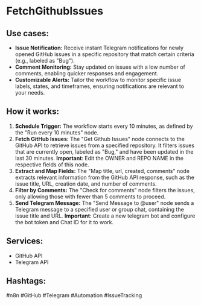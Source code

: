 # FetchGithubIssues

## Use cases:

-   **Issue Notification:** Receive instant Telegram notifications for newly opened GitHub issues in a specific repository that match certain criteria (e.g., labeled as "Bug").
-   **Comment Monitoring:** Stay updated on issues with a low number of comments, enabling quicker responses and engagement.
-   **Customizable Alerts:** Tailor the workflow to monitor specific issue labels, states, and timeframes, ensuring notifications are relevant to your needs.

## How it works:

1.  **Schedule Trigger:** The workflow starts every 10 minutes, as defined by the "Run every 10 minutes" node.
2.  **Fetch GitHub Issues:** The "Get Github Issues" node connects to the GitHub API to retrieve issues from a specified repository. It filters issues that are currently open, labeled as "Bug," and have been updated in the last 30 minutes.  **Important**: Edit the OWNER and REPO NAME in the respective fields of this node.
3.  **Extract and Map Fields:** The "Map title, url, created, comments" node extracts relevant information from the GitHub API response, such as the issue title, URL, creation date, and number of comments.
4.  **Filter by Comments:** The "Check for comments" node filters the issues, only allowing those with fewer than 5 comments to proceed.
5.  **Send Telegram Message:**  The "Send Message to @user" node sends a Telegram message to a specified user or group chat, containing the issue title and URL. **Important**: Create a new telegram bot and configure the bot token and Chat ID for it to work.

## Services:

-   GitHub API
-   Telegram API

## Hashtags:

#n8n #GitHub #Telegram #Automation #IssueTracking
